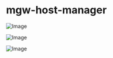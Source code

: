 mgw-host-manager
=======

![Image](https://img.shields.io/github/v/tag/SENERGY-Platform/mgw-host-manager?filter=v%2A&label=release)

![Image](https://img.shields.io/github/v/tag/SENERGY-Platform/mgw-host-manager?filter=lib%2A&label=latest)

![Image](https://img.shields.io/github/v/tag/SENERGY-Platform/mgw-host-manager?filter=client%2A&label=latest)